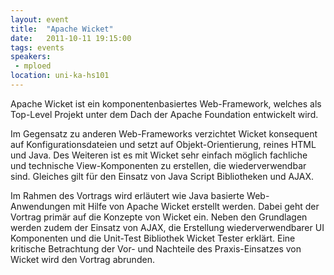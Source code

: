 ```yaml
---
layout: event
title:  "Apache Wicket"
date:   2011-10-11 19:15:00
tags: events
speakers:
 - mploed
location: uni-ka-hs101
---
```


Apache Wicket ist ein komponentenbasiertes Web-Framework, welches als Top-Level Projekt unter dem Dach der Apache Foundation entwickelt wird.

Im Gegensatz zu anderen Web-Frameworks verzichtet Wicket konsequent auf Konfigurationsdateien und setzt auf Objekt-Orientierung, reines HTML und Java. Des Weiteren ist es mit Wicket sehr einfach möglich fachliche und technische View-Komponenten zu erstellen, die wiederverwendbar sind. Gleiches gilt für den Einsatz von Java Script Bibliotheken und AJAX.

Im Rahmen des Vortrags wird erläutert wie Java basierte Web-Anwendungen mit Hilfe von Apache Wicket erstellt werden. Dabei geht der Vortrag primär auf die Konzepte von Wicket ein. Neben den Grundlagen werden zudem der Einsatz von AJAX, die Erstellung wiederverwendbarer UI Komponenten und die Unit-Test Bibliothek Wicket Tester erklärt. Eine kritische Betrachtung der Vor- und Nachteile des Praxis-Einsatzes von Wicket wird den Vortrag abrunden.